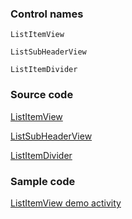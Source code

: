 ### Control names

`ListItemView`

`ListSubHeaderView`

`ListItemDivider`

### Source code

[ListItemView](https://github.com/OfficeDev/ui-fabric-android/blob/master/OfficeUIFabric/src/main/java/com/microsoft/officeuifabric/listitem/ListItemView.kt)

[ListSubHeaderView](https://github.com/OfficeDev/ui-fabric-android/blob/master/OfficeUIFabric/src/main/java/com/microsoft/officeuifabric/listitem/ListSubHeaderView.kt)

[ListItemDivider](https://github.com/OfficeDev/ui-fabric-android/blob/master/OfficeUIFabric/src/main/java/com/microsoft/officeuifabric/listitem/ListItemDivider.kt)

### Sample code

[ListItemView demo activity](https://github.com/OfficeDev/ui-fabric-android/blob/master/OfficeUIFabric.Demo/src/main/java/com/microsoft/officeuifabricdemo/demos/ListItemViewActivity.kt)
